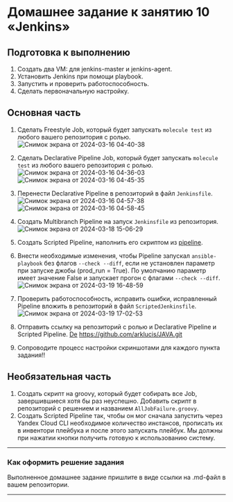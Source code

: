 # Домашнее задание к занятию 10 «Jenkins»

## Подготовка к выполнению

1. Создать два VM: для jenkins-master и jenkins-agent.
2. Установить Jenkins при помощи playbook.
3. Запустить и проверить работоспособность.
4. Сделать первоначальную настройку.

## Основная часть

1. Сделать Freestyle Job, который будет запускать `molecule test` из любого вашего репозитория с ролью.
![Снимок экрана от 2024-03-16 04-40-38](https://github.com/arklucis/CI-CD/assets/154414081/c96da8ad-51b8-4cd3-a2d4-0e4aa4fd34e3)

2. Сделать Declarative Pipeline Job, который будет запускать `molecule test` из любого вашего репозитория с ролью.
![Снимок экрана от 2024-03-16 04-36-03](https://github.com/arklucis/CI-CD/assets/154414081/a2e0a8a8-4f72-4c87-a032-6baf7e981d0a)
![Снимок экрана от 2024-03-16 04-45-35](https://github.com/arklucis/CI-CD/assets/154414081/e4ccf5ac-ad46-423f-a789-6f02ad94e6e8)

3. Перенести Declarative Pipeline в репозиторий в файл `Jenkinsfile`.
![Снимок экрана от 2024-03-16 04-57-38](https://github.com/arklucis/CI-CD/assets/154414081/f39a0a74-6f4a-4ebd-969e-67b3c4ac54ae)
![Снимок экрана от 2024-03-16 04-58-45](https://github.com/arklucis/CI-CD/assets/154414081/fd8f38df-f34b-4bff-aa44-3f258c98b0f4)

5. Создать Multibranch Pipeline на запуск `Jenkinsfile` из репозитория.
![Снимок экрана от 2024-03-18 15-06-29](https://github.com/arklucis/CI-CD/assets/154414081/766c00c0-ea5d-4280-ac9f-976afe0dfdfa)

6. Создать Scripted Pipeline, наполнить его скриптом из [pipeline](./pipeline).
7. Внести необходимые изменения, чтобы Pipeline запускал `ansible-playbook` без флагов `--check --diff`, если не установлен параметр при запуске джобы (prod_run = True). По умолчанию параметр имеет значение False и запускает прогон с флагами `--check --diff`.
![Снимок экрана от 2024-03-19 16-48-59](https://github.com/arklucis/CI-CD/assets/154414081/ca015d15-da9f-4e0c-8e02-228160f29a14)

8. Проверить работоспособность, исправить ошибки, исправленный Pipeline вложить в репозиторий в файл `ScriptedJenkinsfile`.
![Снимок экрана от 2024-03-19 17-02-53](https://github.com/arklucis/CI-CD/assets/154414081/03b97029-3d03-4eea-b29f-5ad67b28304b)

9. Отправить ссылку на репозиторий с ролью и Declarative Pipeline и Scripted Pipeline.
   [De](https://github.com/arklucis/Ansible.git)
https://github.com/arklucis/JAVA.git

10. Сопроводите процесс настройки скриншотами для каждого пункта задания!!

## Необязательная часть

1. Создать скрипт на groovy, который будет собирать все Job, завершившиеся хотя бы раз неуспешно. Добавить скрипт в репозиторий с решением и названием `AllJobFailure.groovy`.
2. Создать Scripted Pipeline так, чтобы он мог сначала запустить через Yandex Cloud CLI необходимое количество инстансов, прописать их в инвентори плейбука и после этого запускать плейбук. Мы должны при нажатии кнопки получить готовую к использованию систему.

---

### Как оформить решение задания

Выполненное домашнее задание пришлите в виде ссылки на .md-файл в вашем репозитории.

---
